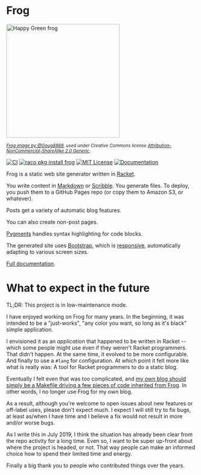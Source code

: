 # Frog

<p><a href="http://www.flickr.com/photos/doug88888/4717363945/" title="Happy Green frog by @Doug88888, on Flickr"><img src="http://farm5.staticflickr.com/4070/4717363945_b73afd78a9.jpg" width="300" height="300" alt="Happy Green frog"></a></p>

<p><sub><em><a href="http://www.flickr.com/photos/doug88888/4717363945/">Frog image by @Goug8888</a>, used under Creative Commons license <a href="http://creativecommons.org/licenses/by-nc-sa/2.0/">Attribution-NonCommercial-ShareAlike 2.0 Generic</a>.</em></sub></p>

[![CI](https://github.com/greghendershott/frog/workflows/CI/badge.svg)](https://github.com/greghendershott/frog/actions)
[![raco pkg install frog](https://img.shields.io/badge/raco_pkg_install-frog-aa00ff.svg)](http://pkgs.racket-lang.org/package/frog)
[![MIT License](https://img.shields.io/badge/license-MIT-118811.svg)](frog/LICENSE)
[![Documentation](https://img.shields.io/badge/Docs-Documentation-blue.svg)](http://docs.racket-lang.org/frog/index.html)

Frog is a static web site generator written in [Racket][].

You write content in [Markdown][] or [Scribble][]. You generate
files. To deploy, you push them to a GitHub Pages repo (or copy them
to Amazon S3, or whatever).

Posts get a variety of automatic blog features.

You can also create non-post pages.

[Pygments][] handles syntax highlighting for code blocks.

The generated site uses [Bootstrap][], which is [responsive][],
automatically adapting to various screen sizes.

[Full documentation](http://docs.racket-lang.org/frog/index.html).

[Racket]: http://www.racket-lang.org
[Markdown]: http://daringfireball.net/projects/markdown/syntax
[Scribble]: http://docs.racket-lang.org/scribble/index.html
[Pygments]: http://pygments.org/
[Bootstrap]: http://getbootstrap.com/
[responsive]: https://en.wikipedia.org/wiki/Responsive_web_design

# What to expect in the future

TL;DR: This project is in low-maintenance mode.

I have enjoyed working on Frog for many years. In the beginning, it
was intended to be a "just-works", "any color you want, so long as
it's black" simple application.

I envisioned it as an _application_ that happened to be written in
Racket -- which some people might use even if they weren't Racket
programmers. That didn't happen. At the same time, it evolved to be
more configurable. And finally to use a `#lang` for configuration. At
which point it felt more like what is really was: A tool for Racket
programmers to do a static blog.

Eventually I felt even that was too complicated, and [my own blog
should simply be a Makefile driving a few pieces of code inherited
from Frog][explode]. In other words, I no longer use Frog for my own
blog.

As a result, although you're welcome to open issues about new features
or off-label uses, please don't expect much. I expect I will still try
to fix bugs, at least as/when I have time and I believe a fix would
not result in more and/or worse bugs.

As I write this in July 2019, I think the situation has already been
clear from the repo activity for a long time. Even so, I want to be
super up-front about where the project is headed, or not. That way
people can make an informed choice how to spend their limited time and
energy.

Finally a big thank you to people who contributed things over the
years.


[explode]: https://www.greghendershott.com/2019/04/exploding-frog.html

